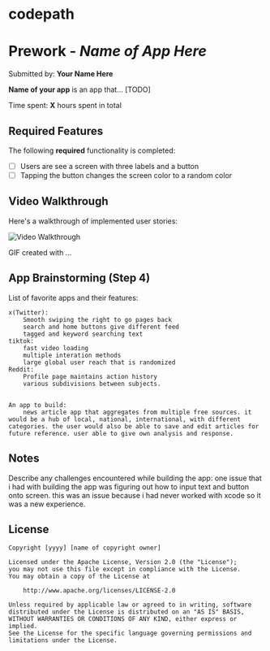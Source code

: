 # codepath

# Prework - *Name of App Here*

Submitted by: **Your Name Here**

**Name of your app** is an app that... [TODO] 

Time spent: **X** hours spent in total

## Required Features

The following **required** functionality is completed:

- [ ] Users are see a screen with three labels and a button
- [ ] Tapping the button changes the screen color to a random color
 
## Video Walkthrough

Here's a walkthrough of implemented user stories:

<img src='http://i.imgur.com/link/to/your/gif/file.gif' title='Video Walkthrough' width='' alt='Video Walkthrough' />

<!-- Replace this with whatever GIF tool you used! -->
GIF created with ...  
<!-- Recommended tools:
[Kap](https://getkap.co/) for macOS
[ScreenToGif](https://www.screentogif.com/) for Windows
[peek](https://github.com/phw/peek) for Linux. -->

## App Brainstorming (Step 4)
List of favorite apps and their features:

    x(Twitter):
        Smooth swiping the right to go pages back
        search and home buttons give different feed
        tagged and keyword searching text 
    tiktok: 
        fast video loading
        multiple interation methods
        large global user reach that is randomized 
    Reddit:
        Profile page maintains action history
        various subdivisions between subjects.


    An app to build:
        news article app that aggregates from multiple free sources. it would be a hub of local, national, international, with different categories. the user would also be able to save and edit articles for future reference. user able to give own analysis and response.

## Notes

Describe any challenges encountered while building the app:
one issue that i had with building the app was figuring out how to input text and button onto screen. this was an issue because i had never worked with xcode so it was a new experience.


## License

    Copyright [yyyy] [name of copyright owner]

    Licensed under the Apache License, Version 2.0 (the "License");
    you may not use this file except in compliance with the License.
    You may obtain a copy of the License at

        http://www.apache.org/licenses/LICENSE-2.0

    Unless required by applicable law or agreed to in writing, software
    distributed under the License is distributed on an "AS IS" BASIS,
    WITHOUT WARRANTIES OR CONDITIONS OF ANY KIND, either express or implied.
    See the License for the specific language governing permissions and
    limitations under the License.






